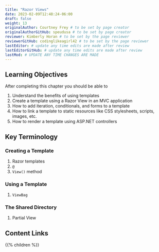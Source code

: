 ```yaml
---
title: "Razor Views"
date: 2023-02-09T12:48:24-06:00
draft: false
weight: 13
originalAuthor: Courtney Frey # to be set by page creator
originalAuthorGitHub: speudusa # to be set by page creator
reviewer: Kimberly Horan # to be set by the page reviewer
reviewerGitHub: codinglikeagirl42 # to be set by the page reviewer
lastEditor: # update any time edits are made after review
lastEditorGitHub: # update any time edits are made after review
lastMod: # UPDATE ANY TIME CHANGES ARE MADE
---
```


## Learning Objectives 

After completing this chapter you should be able to 
1. Understand the benefits of using templates
1. Create a template using a Razor View in an MVC application
1. How to add iteration, conditionals, and forms to a template
1. How to link a template to static resources like CSS stylesheets, scripts, images, etc.
1. How to render a template using ASP.NET controllers

## Key Terminology

### Creating a Template
1. Razor templates
1. `@`
1. `View()` method

### Using a Template
1. `ViewBag`

### The Shared Directory
1. Partial View

## Content Links

{{% children %}}
